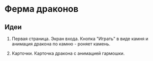 # Ферма драконов

## Идеи

1) Первая страница. Экран входа. Кнопка "Играть" в виде камня и анимация дракона по камню - роняет камень.

2) Карточки. Карточка дракона с анимацией гармошки.